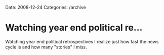 Date: 2008-12-24
Categories: /archive

# Watching year end political re...

Watching year end political retrospectives I realize just how fast the news cycle is and how many "stories" I miss.
